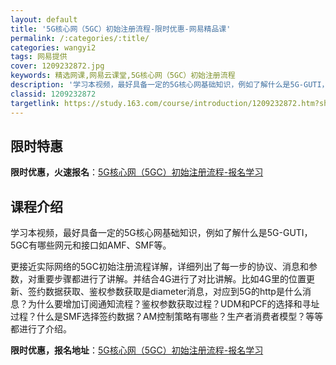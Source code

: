 ```yaml
---
layout: default
title: '5G核心网（5GC）初始注册流程-限时优惠-网易精品课'
permalink: /:categories/:title/
categories: wangyi2
tags: 网易提供
cover: 1209232872.jpg
keywords: 精选网课,网易云课堂,5G核心网（5GC）初始注册流程
description: '学习本视频，最好具备一定的5G核心网基础知识，例如了解什么是5G-GUTI，5GC有哪些网元和接口如AMF、SMF等。更'
classid: 1209232872
targetlink: https://study.163.com/course/introduction/1209232872.htm?share=1&shareId=1025206652&utm_campaign=share&utm_medium=iphoneShare&utm_source=&utm_u=1025206652
---
```


## 限时特惠

**限时优惠，火速报名**：[5G核心网（5GC）初始注册流程-报名学习](https://study.163.com/course/introduction/1209232872.htm?share=1&shareId=1025206652&utm_campaign=share&utm_medium=iphoneShare&utm_source=&utm_u=1025206652)

## 课程介绍

学习本视频，最好具备一定的5G核心网基础知识，例如了解什么是5G-GUTI，5GC有哪些网元和接口如AMF、SMF等。

更接近实际网络的5GC初始注册流程详解，详细列出了每一步的协议、消息和参数，对重要步骤都进行了讲解。并结合4G进行了对比讲解。比如4G里的位置更新、签约数据获取、鉴权参数获取是diameter消息，对应到5G的http是什么消息？为什么要增加订阅通知流程？鉴权参数获取过程？UDM和PCF的选择和寻址过程？什么是SMF选择签约数据？AM控制策略有哪些？生产者消费者模型？等等都进行了介绍。

**限时优惠，报名地址**：[5G核心网（5GC）初始注册流程-报名学习](https://study.163.com/course/introduction/1209232872.htm?share=1&shareId=1025206652&utm_campaign=share&utm_medium=iphoneShare&utm_source=&utm_u=1025206652)

